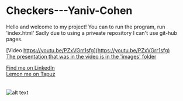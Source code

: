 # Checkers---Yaniv-Cohen

Hello and welcome to my project!
You can to run the program, run 'index.html'
Sadly due to using a priveate repository I can't use git-hub pages.

[Video https://youtu.be/PZxVGrr1sfg](https://youtu.be/PZxVGrr1sfg)
<br>
[The presentation that was in the video is in the 'images' folder](https://github.com/yanivfast1/Checkers---Yaniv-Cohen/blob/313bd18377ee9e987ba92554abebd07d9389f1bf/Checkers/images)

[Find me on LinkedIn](https://www.linkedin.com/in/yaniv-cohen-8a48b4236/)<br>
[Lemon me on Tapuz](https://www.tapuz.co.il/members/yanivyaniv22.4055136/)<br><br><br>
![alt text](https://cdn.dribbble.com/users/11072/screenshots/8061657/media/4d364914199469f04b2b944aaab43a00.png?compress=1&resize=400x300&vertical=top)

